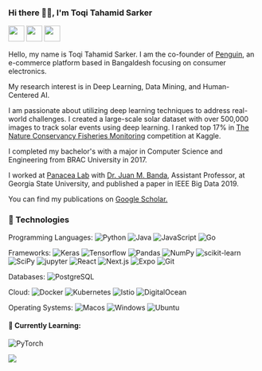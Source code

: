 ### Hi there 🙋‍♂️, I'm Toqi Tahamid Sarker


<p align='left'>
<a href="https://twitter.com/toqitahamid"><img height="32" src="https://img.shields.io/badge/Twitter-1DA1F2?style=for-the-badge&logo=twitter&logoColor=white"></a>
<a href="https://www.linkedin.com/in/toqi/"><img height="32" src="https://img.shields.io/badge/LinkedIn-0077B5?style=for-the-badge&logo=linkedin&logoColor=white"></a>
<a href="https://scholar.google.com/citations?user=i1SmuwYAAAAJ&amp;hl=en"><img height="32" src="https://img.shields.io/badge/Google_Scholar-4285F4?style=for-the-badge&logo=google-scholar&logoColor=white"></a>

Hello, my name is Toqi Tahamid Sarker. I am the co-founder of <a href="https://www.penguin.com.bd/">Penguin</a>, an e-commerce platform based in Bangaldesh focusing on consumer electronics. 


My research interest is in Deep Learning, Data Mining, and Human-Centered AI.


I am passionate about utilizing deep learning techniques to address real-world challenges. I created a large-scale solar dataset with over 500,000 images to track solar events using deep learning. I ranked top 17% in <a href="https://www.kaggle.com/c/the-nature-conservancy-fisheries-monitoring">The Nature Conservancy Fisheries Monitoring</a> competition at Kaggle.

I completed my bachelor's with a major in Computer Science and Engineering from BRAC University in 2017.

I worked at <a href="http://www.panacealab.org/">Panacea Lab</a> with <a href="http://www.jmbanda.com/">Dr. Juan M. Banda</a>, Assistant Professor, at Georgia State University, and published a paper in IEEE Big Data 2019.

You can find my publications on <a href="https://scholar.google.com/citations?user=i1SmuwYAAAAJ&amp;hl=en">Google Scholar.</a>



### 🚀️ Technologies

Programming Languages:
![Python](https://img.shields.io/badge/Python-FFD43B?style=for-the-badge&logo=python&logoColor=blue)
![Java](https://img.shields.io/badge/OpenJDK-FFFFFF.svg?style=for-the-badge&logo=OpenJDK&logoColor=black)
![JavaScript](https://img.shields.io/badge/JavaScript-323330?style=for-the-badge&logo=javascript&logoColor=F7DF1E)
![Go](https://img.shields.io/badge/Go-00ADD8.svg?style=for-the-badge&logo=Go&logoColor=white)


Frameworks:
![Keras](https://img.shields.io/badge/Keras-D00000?style=for-the-badge&logo=Keras&logoColor=white)
![Tensorflow](https://img.shields.io/badge/TensorFlow-FF6F00?style=for-the-badge&logo=TensorFlow&logoColor=white)
![Pandas](https://img.shields.io/badge/Pandas-2C2D72?style=for-the-badge&logo=pandas&logoColor=white)
![NumPy](https://img.shields.io/badge/Numpy-777BB4?style=for-the-badge&logo=numpy&logoColor=white)
![scikit-learn](https://img.shields.io/badge/scikit_learn-F7931E?style=for-the-badge&logo=scikit-learn&logoColor=white)
![SciPy](https://img.shields.io/badge/SciPy-654FF0?style=for-the-badge&logo=SciPy&logoColor=whit)
![jupyter](https://img.shields.io/badge/Jupyter-F37626.svg?&style=for-the-badge&logo=Jupyter&logoColor=white)
![React](https://img.shields.io/badge/React-20232A?style=for-the-badge&logo=react&logoColor=61DAFB)
![Next.js](https://img.shields.io/badge/next.js-000000?style=for-the-badge&logo=nextdotjs&logoColor=white)
![Expo](https://img.shields.io/badge/Expo-1B1F23?style=for-the-badge&logo=expo&logoColor=white)
![Git](https://img.shields.io/badge/GIT-E44C30?style=for-the-badge&logo=git&logoColor=white)


Databases:
![PostgreSQL](https://img.shields.io/badge/PostgreSQL-316192?style=for-the-badge&logo=postgresql&logoColor=white)


Cloud:
![Docker](https://img.shields.io/badge/Docker-2CA5E0?style=for-the-badge&logo=docker&logoColor=white)
![Kubernetes](https://img.shields.io/badge/kubernetes-326ce5.svg?&style=for-the-badge&logo=kubernetes&logoColor=white)
![Istio](https://img.shields.io/badge/Istio-466BB0?style=for-the-badge&logo=Istio&logoColor=white)
![DigitalOcean](https://img.shields.io/badge/Digital_Ocean-0080FF?style=for-the-badge&logo=DigitalOcean&logoColor=white)


Operating Systems:
![Macos](https://img.shields.io/badge/macOS-000000.svg?style=for-the-badge&logo=macOS&logoColor=white)
![Windows](https://img.shields.io/badge/Windows-0078D6.svg?style=for-the-badge&logo=Windows&logoColor=white)
![Ubuntu](https://img.shields.io/badge/Ubuntu-E95420.svg?style=for-the-badge&logo=Ubuntu&logoColor=white)


#### 🌱 Currently Learning: 
![PyTorch](https://img.shields.io/badge/PyTorch-EE4C2C.svg?style=for-the-badge&logo=PyTorch&logoColor=white)


![](https://komarev.com/ghpvc/?username=toqitahamid)